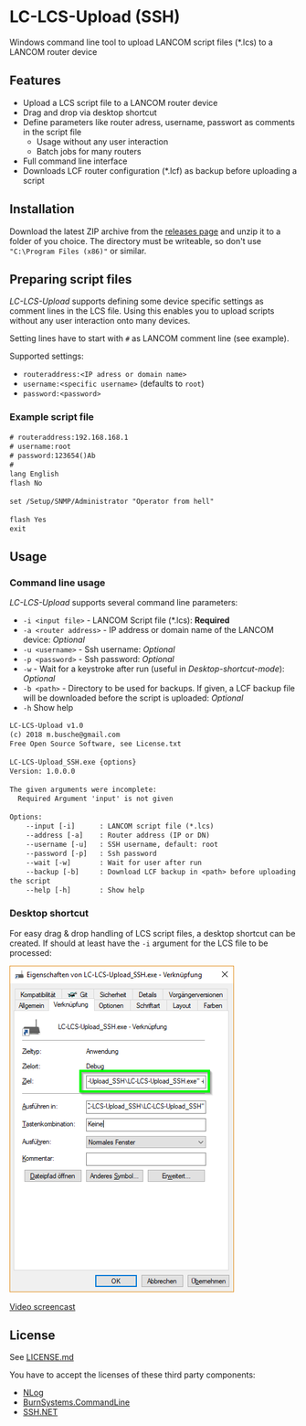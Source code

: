 # LC-LCS-Upload (SSH)
Windows command line tool to upload LANCOM script files (*.lcs) to a LANCOM router device

## Features
- Upload a LCS script file to a LANCOM router device
- Drag and drop via desktop shortcut
- Define parameters like router adress, username, passwort as comments in the script file
    - Usage without any user interaction
    - Batch jobs for many routers
- Full command line interface
- Downloads LCF router configuration (*.lcf) as backup before uploading a script

## Installation

Download the latest ZIP archive from the [releases page](https://github.com/elpatron68/lc-lcs-upload/releases) and unzip it to a folder of you choice. The directory must be writeable, so don't use `"C:\Program Files (x86)"` or similar.

## Preparing script files
*LC-LCS-Upload* supports defining some device specific settings as comment lines in the LCS file. Using this enables you to upload scripts without any user interaction onto many devices.

Setting lines have to start with `#` as LANCOM comment line (see example).

Supported settings:
- `routeraddress:<IP adress or domain name>`
- `username:<specific username>` (defaults to `root`)
- `password:<password>`

### Example script file

```
# routeraddress:192.168.168.1
# username:root
# password:123654()Ab
#
lang English
flash No

set /Setup/SNMP/Administrator "Operator from hell"

flash Yes
exit
```


## Usage

### Command line usage

*LC-LCS-Upload* supports several command line parameters:

- `-i <input file>` - LANCOM Script file (*.lcs): **Required**
- `-a <router address>` - IP address or domain name of the LANCOM device: *Optional*
- `-u <username>` - Ssh username: *Optional*
- `-p <password>` - Ssh password: *Optional*
- `-w` - Wait for a keystroke after run (useful in *Desktop-shortcut-mode*): *Optional*
- `-b <path>` - Directory to be used for backups. If given, a LCF backup file will be downloaded before the script is uploaded: *Optional*
- `-h` Show help

```
LC-LCS-Upload v1.0
(c) 2018 m.busche@gmail.com
Free Open Source Software, see License.txt

LC-LCS-Upload_SSH.exe {options}
Version: 1.0.0.0

The given arguments were incomplete:
  Required Argument 'input' is not given

Options:
    --input [-i]      : LANCOM script file (*.lcs)
    --address [-a]    : Router address (IP or DN)
    --username [-u]   : SSH username, default: root
    --password [-p]   : Ssh password
    --wait [-w]       : Wait for user after run
    --backup [-b]     : Download LCF backup in <path> before uploading the script
    --help [-h]       : Show help
```

### Desktop shortcut

For easy drag & drop handling of LCS script files, a desktop shortcut can be created. If should at least have the `-i` argument for the LCS file to be processed:

![Desktop shortcut](https://github.com/elpatron68/lc-lcs-upload/raw/master/screenshots/LC-LCS-Upload_SSH.exe_shortcut.png "Desktop shortcut settings")


[Video screencast](https://youtu.be/h_yv8S8wOhI)
## License

See [LICENSE.md](LICENSE.md)

You have to accept the licenses of these third party components:

- [NLog](https://raw.githubusercontent.com/NLog/NLog/master/LICENSE.txt)
- [BurnSystems.CommandLine](https://opensource.org/licenses/MIT)
- [SSH.NET](https://github.com/sshnet/SSH.NET/blob/master/LICENSE)